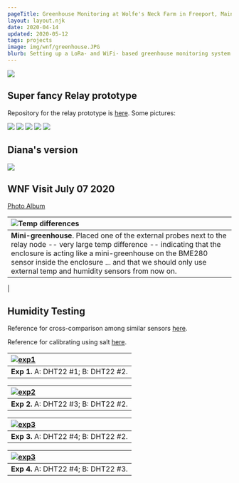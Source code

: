 ```yaml
---
pageTitle: Greenhouse Monitoring at Wolfe's Neck Farm in Freeport, Maine (USA).
layout: layout.njk
date: 2020-04-14
updated: 2020-05-12
tags: projects
image: img/wnf/greenhouse.JPG
blurb: Setting up a LoRa- and WiFi- based greenhouse monitoring system. 
---
```


<!--<img src="/img/wnf/wnf_gateway_location.png">-->


<img src="/img/wnf/initial_setup.png">

## Super fancy Relay prototype

Repository for the relay prototype is [here](https://github.com/edgecollective/wnf-greenhouse/tree/master/hardware/relay).  Some pictures:

<img src="/img/wnf/relay_schem.png">

<img src="/img/wnf/relay_board.png">

<img src="/img/wnf/relay_3d.png">

<img src="/img/wnf/relay_3d_back.png">

<img src="/img/wnf/farmos_data.png">

## Diana's version

<img src="/img/wnf/diana_schem.png">

## WNF Visit July 07 2020

[Photo Album](https://photos.app.goo.gl/JcmCqubvK7mDYiEe7)

| ![Temp differences](/img/wnf/wnf_greenhouse_daily.png) |
|:--|
| **Mini-greenhouse**. Placed one of the external probes next to the relay node -- very large temp difference -- indicating that the enclosure is acting like a mini-greenhouse on the BME280 sensor inside the enclosure ... and that we should only use external temp and humidity sensors from now on.
 |

## Humidity Testing

Reference for cross-comparison among similar sensors [here](http://www.kandrsmith.org/RJS/Misc/Hygrometers/calib_many.html).

Reference for calibrating using salt [here](https://www.famous-smoke.com/cigaradvisor/how-do-you-calibrate-a-hygrometer).

| [![exp1](/img/wnf/humidity_exp_1_three_sec_intervals.png)](/img/wnf/humidity_exp_1_three_sec_intervals.png) |
|:--|
| **Exp 1.**  A: DHT22 #1; B: DHT22 #2. |

| [![exp2](/img/wnf/humidity_exp_2_three_sec_intervals.png)](/img/wnf/humidity_exp_2_three_sec_intervals.png) |
|:--|
| **Exp 2.** A: DHT22 #3; B: DHT22 #2. |

| [![exp3](/img/wnf/humidity_exp_3_three_sec_intervals.png)](/img/wnf/humidity_exp_3_three_sec_intervals.png) |
|:--|
| **Exp 3.** A: DHT22 #4; B: DHT22 #2. |

| [![exp3](/img/wnf/humidity_exp_4_three_sec_intervals.png)](/img/wnf/humidity_exp_4_three_sec_intervals.png) |
|:--|
| **Exp 4.** A: DHT22 #4; B: DHT22 #3. |



